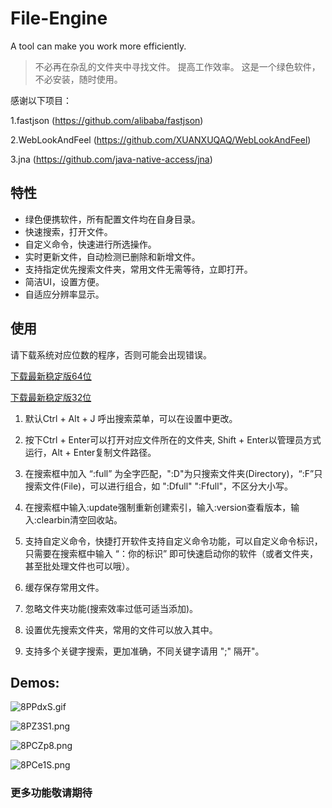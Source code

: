# File-Engine
A tool can make you work more efficiently.

>不必再在杂乱的文件夹中寻找文件。
提高工作效率。
这是一个绿色软件，不必安装，随时使用。

感谢以下项目：

1.fastjson (https://github.com/alibaba/fastjson)

2.WebLookAndFeel (https://github.com/XUANXUQAQ/WebLookAndFeel)

3.jna (https://github.com/java-native-access/jna)

## 特性
* 绿色便携软件，所有配置文件均在自身目录。
* 快速搜索，打开文件。
* 自定义命令，快速进行所选操作。
* 实时更新文件，自动检测已删除和新增文件。
* 支持指定优先搜索文件夹，常用文件无需等待，立即打开。
* 简洁UI，设置方便。
* 自适应分辨率显示。

## 使用
请下载系统对应位数的程序，否则可能会出现错误。

[下载最新稳定版64位](https://github.com/XUANXUQAQ/File-Engine/releases/download/2.0/File-Engine-x64.V2.0.7z)

[下载最新稳定版32位](https://github.com/XUANXUQAQ/File-Engine/releases/download/2.0/File-Engine-x86.V2.0.7z)

1. 默认Ctrl + Alt + J 呼出搜索菜单，可以在设置中更改。

2. 按下Ctrl + Enter可以打开对应文件所在的文件夹, Shift + Enter以管理员方式运行，Alt + Enter复制文件路径。

3. 在搜索框中加入 “:full” 为全字匹配，":D"为只搜索文件夹(Directory)，“:F”只搜索文件(File)，可以进行组合，如 ":Dfull"  ":Ffull"，不区分大小写。

4. 在搜索框中输入:update强制重新创建索引，输入:version查看版本，输入:clearbin清空回收站。

5. 支持自定义命令，快捷打开软件支持自定义命令功能，可以自定义命令标识，只需要在搜索框中输入 “：你的标识” 即可快速启动你的软件（或者文件夹，甚至批处理文件也可以哦）。

6. 缓存保存常用文件。

7. 忽略文件夹功能(搜索效率过低可适当添加)。

8. 设置优先搜索文件夹，常用的文件可以放入其中。

9. 支持多个关键字搜索，更加准确，不同关键字请用 ";" 隔开"。

## Demos:
![8PPdxS.gif](https://github.com/XUANXUQAQ/File-Engine/raw/2.0/%E6%BC%94%E7%A4%BA.gif)

![8PZ3S1.png](https://s1.ax1x.com/2020/06/26/NrTznJ.png)

![8PCZp8.png](https://s1.ax1x.com/2020/06/26/NrTvX4.png)

![8PCe1S.png](https://s1.ax1x.com/2020/06/26/NrTjcF.png)

### 更多功能敬请期待
    
   
